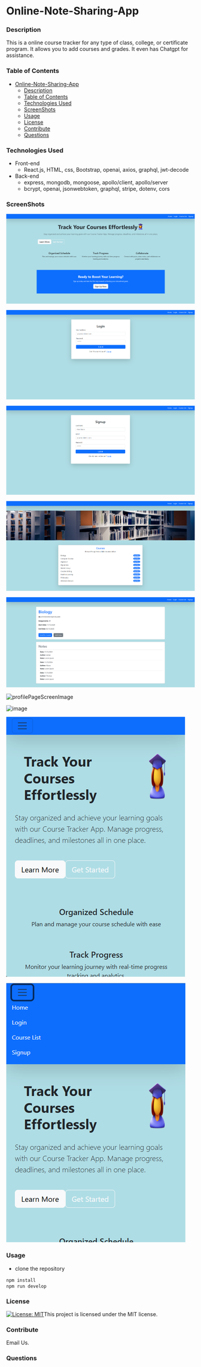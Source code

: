 # Online-Note-Sharing-App

### Description

This is a online course tracker for any type of class, college, or certificate program. It allows you to add courses and grades. It even has Chatgpt for assistance. 

### Table of Contents

- [Online-Note-Sharing-App](#online-note-sharing-app)
    - [Description](#description)
    - [Table of Contents](#table-of-contents)
    - [Technologies Used](#technologies-used)
    - [ScreenShots](#screenshots)
    - [Usage](#usage)
    - [License](#license)
    - [Contribute](#contribute)
    - [Questions](#questions)


### Technologies Used

* Front-end
  * React.js, HTML, css, Bootstrap, openai, axios, graphql, jwt-decode
* Back-end
  * express, mongodb, mongoose, apollo/client, apollo/server 
  * bcrypt, openai, jsonwebtoken, graphql, stripe, dotenv, cors

### ScreenShots

![alt text](client/src/assets/homeScreenImage.png)

![alt text](client/src/assets/loginScreenImage.png)

![alt text](client/src/assets/signUpImage.png)

![alt text](client/src/assets/courseListScreenImage.png)

![alt text](client/src/assets/courseAndNotesScreenImage.png)

![profilePageScreenImage](https://github.com/user-attachments/assets/865527b5-d927-4424-9c55-695c0b890093)

![image](https://github.com/user-attachments/assets/97fe1a8e-3287-44ea-a084-d5be624fb6a1)

![alt text](client/src/assets/mobileScreenImage.png)

![alt text](client/src/assets/navbarToggleImage.png)

### Usage

 * clone the repository
  ```
  npm install
  npm run develop
 ```
 

### License

[![License: MIT](https://img.shields.io/badge/License-MIT-yellow.svg)](https://opensource.org/licenses/MIT)This project is licensed under the MIT license.


### Contribute

Email Us.

### Questions

